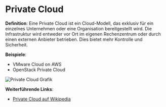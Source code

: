 # Private Cloud

**Definition**: 
Eine Private Cloud ist ein Cloud-Modell, das exklusiv für ein einzelnes Unternehmen oder eine Organisation bereitgestellt wird. Die Infrastruktur wird entweder vor Ort im eigenen Rechenzentrum oder durch einen externen Anbieter betrieben. Dies bietet mehr Kontrolle und Sicherheit.

**Beispiele**:
- VMware Cloud on AWS
- OpenStack Private Cloud

![Private Cloud Grafik](https://example.com/privatecloud-grafik.png)

**Weiterführende Links**:
- [Private Cloud auf Wikipedia](https://de.wikipedia.org/wiki/Private_Cloud)
